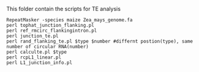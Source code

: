 This folder contain the scripts for TE analysis
```
RepeatMasker -species maize Zea_mays_genome.fa
perl tophat_junction_flanking.pl
perl ref_rmcirc_flankingintron.pl 
perl junction_te.pl
perl rand_flanking_te.pl $type $number #differnt postion(type), same number of circular RNA(number)
perl calculte.pl $type
perl rcpL1_linear.pl
perl L1_junction_info.pl
```
